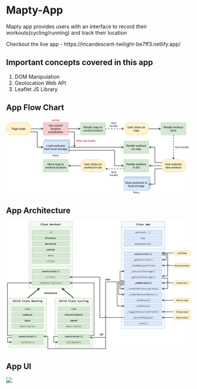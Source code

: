 # Mapty-App
<p> Mapty app provides users with an interface to record their workouts(cycling/running) and track their location </p>
<p> Checkout the live app - https://incandescent-twilight-be7ff3.netlify.app/ </p>
<h2> Important concepts covered in this app </h2>
<ol>
  <li> DOM Manipulation </li>
  <li> Geolocation Web API </li>
  <li> Leaflet JS Library </li>
  </ol>
<h2> App Flow Chart </h2>
<img src="Mapty-flowchart.png">
<h2> App Architecture </h2>
<img src="Mapty-architecture-final.png">
<h2> App UI </h2>
<img src="https://user-images.githubusercontent.com/91331117/180597178-29e58d79-67bc-4fce-8abd-e888f545f946.png">



